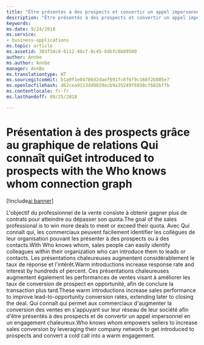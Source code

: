 ```yaml
---
title: "Être présentés à des prospects et convertir un appel impersonnel en un engagement chaleureux avec le graphique de relations Qui connaît qui"
description: "Être présentés à des prospects et convertir un appel impersonnel en un engagement chaleureux avec le graphique de relations Qui connaît qui"
keywords: 
ms.date: 9/24/2018
ms.service:
- business-applications
ms.topic: article
ms.assetid: 303f34c8-6112-40cf-8c45-8dbfc0b89580
author: Annbe
ms.author: Annbe
manager: AnnBe
ms.translationtype: HT
ms.sourcegitcommit: b1a0f1e04786d2daef091fc6f6f9c168f2b005e7
ms.openlocfilehash: d62cea9113dd9029ecb9a35249f6938cf682bffb
ms.contentlocale: fr-fr
ms.lasthandoff: 09/25/2018

---
```


# <a name="get-introduced-to-prospects-with-the-who-knows-whom-connection-graph"></a><span data-ttu-id="0f493-103">Présentation à des prospects grâce au graphique de relations Qui connaît qui</span><span class="sxs-lookup"><span data-stu-id="0f493-103">Get introduced to prospects with the Who knows whom connection graph</span></span>

[!include[ai banner](../includes/ai.md)] 

<span data-ttu-id="0f493-104">L'objectif du professionnel de la vente consiste à obtenir gagner plus de contrats pour atteindre ou dépasser son quota.</span><span class="sxs-lookup"><span data-stu-id="0f493-104">The goal of the sales professional is to win more deals to meet or exceed their quota.</span></span>  <span data-ttu-id="0f493-105">Avec Qui connaît qui, les commerciaux peuvent facilement identifier les collègues de leur organisation pouvant les présenter à des prospects ou à des contacts.</span><span class="sxs-lookup"><span data-stu-id="0f493-105">With Who knows whom, sales people can easily identify colleagues within their organization who can introduce them to leads or contacts.</span></span>  <span data-ttu-id="0f493-106">Les présentations chaleureuses augmentent considérablement le taux de réponse et l'intérêt.</span><span class="sxs-lookup"><span data-stu-id="0f493-106">Warm introductions increase response rate and interest by hundreds of percent.</span></span>  <span data-ttu-id="0f493-107">Ces présentations chaleureuses augmentent également les performances de ventes visant à améliorer les taux de conversion de prospect en opportunité, afin de conclure la transaction plus tard.</span><span class="sxs-lookup"><span data-stu-id="0f493-107">These warm introductions increase sales performance to improve lead-to-opportunity conversion rates, extending later to closing the deal.</span></span>  <span data-ttu-id="0f493-108">Qui connaît qui permet aux commerciaux d'augmenter la conversion des ventes en s'appuyant sur leur réseau de leur société afin d'être présentés à des prospects et de convertir un appel impersonnel en un engagement chaleureux.</span><span class="sxs-lookup"><span data-stu-id="0f493-108">Who knows whom empowers sellers to increase sales conversion by leveraging their company network to get introduced to prospects and convert a cold call into a warm engagement.</span></span>

